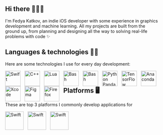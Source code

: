 ## Hi there 🏄🏻‍♂️

I'm Fedya Katkov, an indie iOS developer with some experience in graphics development and machine learning. All my projects are built from the ground up, from planning and designing all the way to solving real-life problems with code ✨

## Languages & technologies 🧑‍💻

Here are some technologies I use for every day development:

<img align="left" alt="Swift" width="50" height="50" style="padding-right: 10px;" src="https://cdn.simpleicons.org/swift/f05138" />
<img align="left" alt="C++" width="50" height="50" style="padding-right: 10px;" src="https://cdn.simpleicons.org/cplusplus/00599c" />
<img align="left" alt="Lua" width="50" height="50" style="padding-right: 10px;" src="https://cdn.simpleicons.org/lua/2c2d72" />
<img align="left" alt="Bash" width="50" height="50" style="padding-right: 10px;" src="https://cdn.simpleicons.org/gnubash/4eaa25" />
<img align="left" alt="Bash" width="50" height="50" style="padding-right: 10px;" src="https://cdn.simpleicons.org/codewars/b1361e" />
<img align="left" alt="Python Pandas" style="padding-right: 10px;" width="50" height="50" src="https://cdn.simpleicons.org/pandas/150458" />
<img align="left" alt="TensorFlow" style="padding-right: 10px;" width="50" height="50" src="https://cdn.simpleicons.org/tensorflow/ff6f00" />
<img align="left" alt="Anaconda" style="padding-right: 10px;" width="50" height="50" src="https://cdn.simpleicons.org/anaconda/44a833" />
<img align="left" alt="Xcode" style="padding-right: 10px;" width="50" height="50" src="https://cdn.simpleicons.org/xcode/147efb" />
<img align="left" alt="Figma" style="padding-right: 10px;" width="50" height="50" src="https://cdn.simpleicons.org/figma/7952b3" />
<img align="left" alt="Firefox" style="padding-right: 10px;" width="50" height="50" src="https://cdn.simpleicons.org/firefoxbrowser/ff7139" />
<br />


## Platforms 🖥️

These are top 3 platforms I commonly develop applications for

<img align="left" alt="Swift" width="60" height="60" style="padding-right: 10px;" src="https://cdn.simpleicons.org/ios/fff" />
<img align="left" alt="Swift" width="60" height="60" style="padding-right: 10px;" src="https://cdn.simpleicons.org/macos/fff" />
<img align="left" alt="Swift" width="60" height="60" style="padding-right: 10px;" src="https://cdn.simpleicons.org/appletv/fff" />
